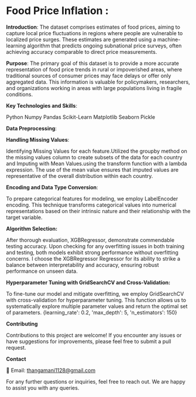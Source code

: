 # Food Price Inflation :

**Introduction**:
            The dataset comprises estimates of food prices, aiming to capture local price fluctuations in regions where people are vulnerable to localized price surges. These estimates are generated using a machine-learning algorithm that predicts ongoing subnational price surveys, often achieving accuracy comparable to direct price measurements.

**Purpose**:
            The primary goal of this dataset is to provide a more accurate representation of food price trends in rural or impoverished areas, where traditional sources of consumer prices may face delays or offer only aggregated data. This information is valuable for policymakers, researchers, and organizations working in areas with large populations living in fragile conditions.

**Key Technologies and Skills**:

Python
Numpy
Pandas
Scikit-Learn
Matplotlib
Seaborn
Pickle

**Data Preprocessing**:

**Handling Missing Values**:

Identifying Missing Values for each feature.Utilized the groupby method on the missing values column to create subsets of the data for each country and Imputing with Mean Values.using the transform function with a lambda expression. The use of the mean value ensures that imputed values are representative of the overall distribution within each country.

**Encoding and Data Type Conversion**: 

To prepare categorical features for modeling, we employ LabelEncoder encoding. This technique transforms categorical values into numerical representations based on their intrinsic nature and their relationship with the target variable.

**Algorithm Selection:**

After thorough evaluation, XGBRegressor, demonstrate commendable testing accuracy. Upon checking for any overfitting issues in both training and testing, both models exhibit strong performance without overfitting concerns. I choose the XGBRegressor Regressor for its ability to strike a balance between interpretability and accuracy, ensuring robust performance on unseen data.

**Hyperparameter Tuning with GridSearchCV and Cross-Validation:**

To fine-tune our model and mitigate overfitting, we employ GridSearchCV with cross-validation for hyperparameter tuning. This function allows us to systematically explore multiple parameter values and return the optimal set of parameters. {learning_rate': 0.2, 'max_depth': 5, 'n_estimators': 150}

**Contributing**

Contributions to this project are welcome! If you encounter any issues or have suggestions for improvements, please feel free to submit a pull request.

**Contact**

📧 Email: thangamani1128@gmail.com

For any further questions or inquiries, feel free to reach out. We are happy to assist you with any queries.












